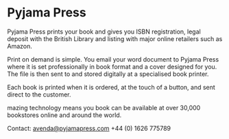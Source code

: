 Pyjama Press
===========

Pyjama Press prints your book and gives you ISBN registration, legal deposit with the British Library and listing with major online retailers such as Amazon.

Print on demand is simple. You email your word document to Pyjama Press where it is set professionally in book format and a cover designed for you. The file is then sent to and stored digitally at a specialised book printer.

Each book is printed when it is ordered, at the touch of a button, and sent direct to the customer. 

mazing technology means you book can be available at over 30,000 bookstores online and around the world.

Contact:
avenda@pyjamapress.com
+44 (0) 1626 775789
